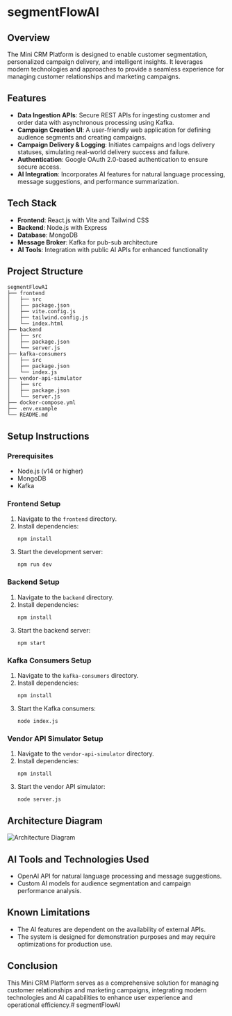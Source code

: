 # segmentFlowAI

## Overview
The Mini CRM Platform is designed to enable customer segmentation, personalized campaign delivery, and intelligent insights. It leverages modern technologies and approaches to provide a seamless experience for managing customer relationships and marketing campaigns.

## Features
- **Data Ingestion APIs**: Secure REST APIs for ingesting customer and order data with asynchronous processing using Kafka.
- **Campaign Creation UI**: A user-friendly web application for defining audience segments and creating campaigns.
- **Campaign Delivery & Logging**: Initiates campaigns and logs delivery statuses, simulating real-world delivery success and failure.
- **Authentication**: Google OAuth 2.0-based authentication to ensure secure access.
- **AI Integration**: Incorporates AI features for natural language processing, message suggestions, and performance summarization.

## Tech Stack
- **Frontend**: React.js with Vite and Tailwind CSS
- **Backend**: Node.js with Express
- **Database**: MongoDB
- **Message Broker**: Kafka for pub-sub architecture
- **AI Tools**: Integration with public AI APIs for enhanced functionality

## Project Structure
```
segmentFlowAI
├── frontend
│   ├── src
│   ├── package.json
│   ├── vite.config.js
│   ├── tailwind.config.js
│   └── index.html
├── backend
│   ├── src
│   ├── package.json
│   └── server.js
├── kafka-consumers
│   ├── src
│   ├── package.json
│   └── index.js
├── vendor-api-simulator
│   ├── src
│   ├── package.json
│   └── server.js
├── docker-compose.yml
├── .env.example
└── README.md
```

## Setup Instructions

### Prerequisites
- Node.js (v14 or higher)
- MongoDB
- Kafka

### Frontend Setup
1. Navigate to the `frontend` directory.
2. Install dependencies:
   ```
   npm install
   ```
3. Start the development server:
   ```
   npm run dev
   ```

### Backend Setup
1. Navigate to the `backend` directory.
2. Install dependencies:
   ```
   npm install
   ```
3. Start the backend server:
   ```
   npm start
   ```

### Kafka Consumers Setup
1. Navigate to the `kafka-consumers` directory.
2. Install dependencies:
   ```
   npm install
   ```
3. Start the Kafka consumers:
   ```
   node index.js
   ```

### Vendor API Simulator Setup
1. Navigate to the `vendor-api-simulator` directory.
2. Install dependencies:
   ```
   npm install
   ```
3. Start the vendor API simulator:
   ```
   node server.js
   ```

## Architecture Diagram
![Architecture Diagram](link-to-architecture-diagram)

## AI Tools and Technologies Used
- OpenAI API for natural language processing and message suggestions.
- Custom AI models for audience segmentation and campaign performance analysis.

## Known Limitations
- The AI features are dependent on the availability of external APIs.
- The system is designed for demonstration purposes and may require optimizations for production use.

## Conclusion
This Mini CRM Platform serves as a comprehensive solution for managing customer relationships and marketing campaigns, integrating modern technologies and AI capabilities to enhance user experience and operational efficiency.# segmentFlowAI
